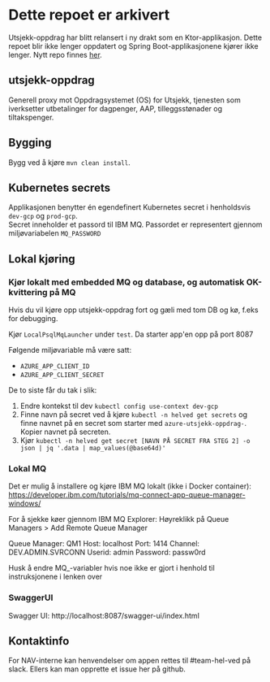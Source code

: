 # Dette repoet er arkivert

Utsjekk-oppdrag har blitt relansert i ny drakt som en Ktor-applikasjon. Dette repoet blir ikke lenger oppdatert og Spring Boot-applikasjonene kjører ikke lenger. 
Nytt repo finnes [her](https://github.com/navikt/helved-oppdrag). 

## utsjekk-oppdrag

Generell proxy mot Oppdragsystemet (OS) for Utsjekk, tjenesten som iverksetter utbetalinger for dagpenger, AAP, tilleggsstønader og tiltakspenger.

## Bygging

Bygg ved å kjøre `mvn clean install`. 

## Kubernetes secrets

Applikasjonen benytter én egendefinert Kubernetes secret i henholdsvis `dev-gcp` og `prod-gcp`.  
Secret inneholder et passord til IBM MQ. Passordet er representert gjennom miljøvariabelen `MQ_PASSWORD`

## Lokal kjøring

### Kjør lokalt med embedded MQ og database, og automatisk OK-kvittering på MQ
Hvis du vil kjøre opp utsjekk-oppdrag fort og gæli med tom DB og kø, f.eks for debugging.

Kjør `LocalPsqlMqLauncher` under `test`. Da starter app'en opp på port 8087

Følgende miljøvariable må være satt:
* `AZURE_APP_CLIENT_ID`
* `AZURE_APP_CLIENT_SECRET`

De to siste får du tak i slik:
1. Endre kontekst til dev `kubectl config use-context dev-gcp`
2. Finne navn på secret ved å kjøre `kubectl -n helved get secrets` og finne navnet på en secret som starter
   med `azure-utsjekk-oppdrag-`. Kopier navnet på secreten.
3. Kjør `kubectl -n helved get secret [NAVN PÅ SECRET FRA STEG 2] -o json | jq '.data | map_values(@base64d)'`

### Lokal MQ
Det er mulig å installere og kjøre IBM MQ lokalt (ikke i Docker container):  
https://developer.ibm.com/tutorials/mq-connect-app-queue-manager-windows/

For å sjekke køer gjennom IBM MQ Explorer:
Høyreklikk på Queue Managers > Add Remote Queue Manager

Queue Manager: QM1
Host: localhost
Port: 1414
Channel: DEV.ADMIN.SVRCONN
Userid: admin
Password: passw0rd

Husk å endre MQ_-variabler hvis noe ikke er gjort i henhold til instruksjonene i lenken over

### SwaggerUI
Swagger UI: http://localhost:8087/swagger-ui/index.html

## Kontaktinfo
For NAV-interne kan henvendelser om appen rettes til #team-hel-ved på slack. Ellers kan man opprette et issue her på
github.
